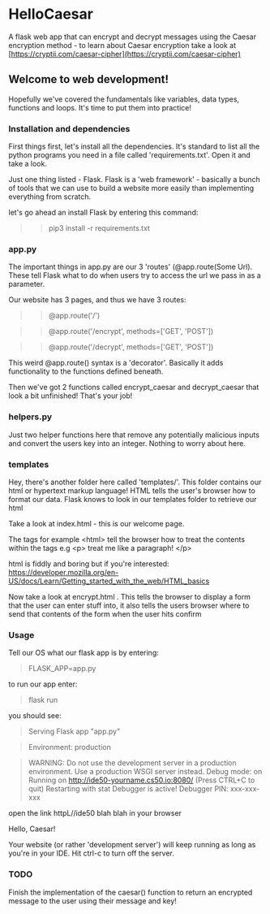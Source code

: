 # HelloCaesar

A flask web app that can encrypt and decrypt messages using the Caesar encryption method - to learn about Caesar encryption take a look at [https://cryptii.com/caesar-cipher](https://cryptii.com/caesar-cipher)

## Welcome to web development!

Hopefully we've covered the fundamentals like variables, data types, functions and loops. It's time to put them into practice!

### Installation and dependencies

First things first, let's install all the dependencies. It's standard to list all the python programs you need in a file called 'requirements.txt'. Open it and take a look.

Just one thing listed - Flask. Flask is a 'web framework' - basically a bunch of tools that we can use to build a website more easily than implementing everything from scratch.

let's go ahead an install Flask by entering this command:

>> pip3 install -r requirements.txt

### app.py

The important things in app.py are our 3 'routes' (@app.route(Some Url). These tell Flask what to do when users try to access the url we pass in as a parameter.

Our website has 3 pages, and thus we have 3 routes:

>> @app.route('/')

>> @app.route('/encrypt', methods=['GET', 'POST'])

>> @app.route('/decrypt', methods=['GET', 'POST'])

This weird @app.route() syntax is a 'decorator'. Basically it adds functionality to the functions defined beneath.

Then we've got 2 functions called encrypt_caesar and decrypt_caesar that look a bit unfinished! That's your job!

### helpers.py

Just two helper functions here that remove any potentially malicious inputs and convert the users key into an integer. Nothing to worry about here.


### templates

Hey, there's another folder here called 'templates/'. This folder contains our html or hypertext markup language! HTML tells the user's browser how to format our data. Flask knows to look in our templates folder to retrieve our html

Take a look at index.html - this is our welcome page.

The tags for example \<html> tell the browser how to treat the contents within the tags e.g \<p> treat me like a paragraph! \</p>

html is fiddly and boring but if you're interested: https://developer.mozilla.org/en-US/docs/Learn/Getting_started_with_the_web/HTML_basics

Now take a look at encrypt.html . This tells the browser to display a form that the user can enter stuff into, it also tells the users browser where to send that contents of the form when the user hits confirm

### Usage

Tell our OS what our flask app is by entering:

> FLASK_APP=app.py

to run our app enter:

> flask run

you should see:

 > Serving Flask app "app.py"

 > Environment: production

 > WARNING: Do not use the development server in a production environment.
 > Use a production WSGI server instead.
 > Debug mode: on
 > Running on http://ide50-yourname.cs50.io:8080/ (Press CTRL+C to quit)
 > Restarting with stat
 > Debugger is active!
 > Debugger PIN: xxx-xxx-xxx

open the  link httpL//ide50 blah blah in your browser

Hello, Caesar!

Your website (or rather 'development server') will keep running as long as you're in your IDE. Hit ctrl-c to turn off the server.

### TODO

Finish the implementation of the caesar() function to return an encrypted message to the user using their message and key!



